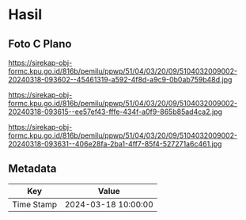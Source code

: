 # Hasil

## Foto C Plano

https://sirekap-obj-formc.kpu.go.id/816b/pemilu/ppwp/51/04/03/20/09/5104032009002-20240318-093602--45461319-a592-4f8d-a9c9-0b0ab759b48d.jpg

https://sirekap-obj-formc.kpu.go.id/816b/pemilu/ppwp/51/04/03/20/09/5104032009002-20240318-093615--ee57ef43-fffe-434f-a0f9-865b85ad4ca2.jpg

https://sirekap-obj-formc.kpu.go.id/816b/pemilu/ppwp/51/04/03/20/09/5104032009002-20240318-093631--406e28fa-2ba1-4ff7-85f4-527271a6c461.jpg


## Metadata

| Key        | Value               |
| ---------- | ------------------- |
| Time Stamp | 2024-03-18 10:00:00 |



